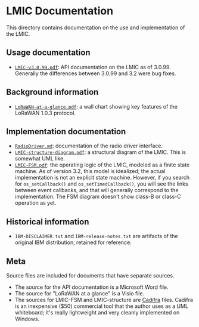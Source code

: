# LMIC Documentation

This directory contains documentation on the use and implementation of the LMIC.

## Usage documentation

- [`LMIC-v3.0.99.pdf`](./LMIC-v3.0.99.pdf): API documentation on the LMIC as of 3.0.99. Generally the differences between 3.0.99 and 3.2 were bug fixes.

## Background information

- [`LoRaWAN-at-a-glance.pdf`](./LoRaWAN-at-a-glance.pdf): a wall chart showing key features of the LoRaWAN 1.0.3 protocol.

## Implementation documentation

- [`RadioDriver.md`](./RadioDriver.md): documentation of the radio driver interface.
- [`LMIC-structure-diagram.pdf`](./LMIC-structure-diagram.pdf): a structural diagram of the LMIC. This is somewhat UML like.
- [`LMIC-FSM.pdf`](./LMIC-FSM.pdf): the operating logic of the LMIC, modeled as a finite state machine. As of version 3.2, this model is idealized; the actual implementation is not an explicit state machine. However, if you search for `os_setCallback()` and `os_setTimedCallback()`, you will see the links between event callbacks, and that will generally correspond to the implementation.  The FSM diagram doesn't show class-B or class-C operation as yet.

## Historical information

- `IBM-DISCLAIMER.txt` and `IBM-release-notes.txt` are artifacts of the original IBM distribution, retained for reference.

## Meta

Source files are included for documents that have separate sources.

- The source for the API documentation is a Microsoft Word file.
- The source for "LoRaWAN at a glance" is a Visio file.
- The sources for LMIC-FSM and LMIC-structure are [Cadifra](https://www.cadifra.com/) files. Cadifra is an inexpensive ($50) commercial tool that the author uses as a UML whiteboard; it's really lightweight and very cleanly implemented on Windows.

